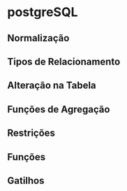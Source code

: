 # postgreSQL

## Normalização
## Tipos de Relacionamento
## Alteração na Tabela
## Funções de Agregação
## Restrições
## Funções
## Gatilhos
